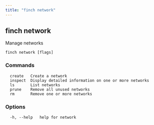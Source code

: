 ```yaml
---
title: "finch network"
---
```


## finch network

Manage networks

```
finch network [flags]
```

### Commands

```
  create   Create a network
  inspect  Display detailed information on one or more networks
  ls       List networks
  prune    Remove all unused networks
  rm       Remove one or more networks
```

### Options

```
  -h, --help   help for network
```
